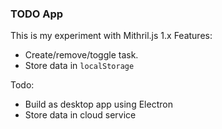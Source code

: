 ### TODO App

This is my experiment with Mithril.js 1.x
Features:
- Create/remove/toggle task.
- Store data in `localStorage`

Todo:
- Build as desktop app using Electron
- Store data in cloud service